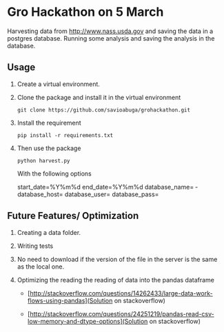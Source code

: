 Gro Hackathon on 5 March
====

Harvesting data from http://www.nass.usda.gov and saving the data in a postgres database.
Running some analysis and saving the analysis in the database.

Usage
---
1. Create a virtual environment.

2. Clone the package and install it in the virtual environment
    
    ```
    git clone https://github.com/savioabuga/grohackathon.git
    ```

3. Install the requirement

    ```
    pip install -r requirements.txt
    ```

4. Then use the package

    ```
    python harvest.py
    ```

   With the following options
   
   ­­start_date​=%Y­%m­%d
   ­­end_date​=%Y­%m­%d
   ­­database_name​=
   ­­database_host​=
   ­­database_user​=
   ­­database_pass​=

Future Features/ Optimization
---
1. Creating a data folder.

2. Writing tests

3. No need to download if the version of the file in the server is the same as the local one.

4. Optimizing the reading the reading of data into the pandas dataframe

   + [http://stackoverflow.com/questions/14262433/large-data-work-flows-using-pandas](Solution on stackoverflow)
   
   + [http://stackoverflow.com/questions/24251219/pandas-read-csv-low-memory-and-dtype-options](Solution on stackoverflow)
   
